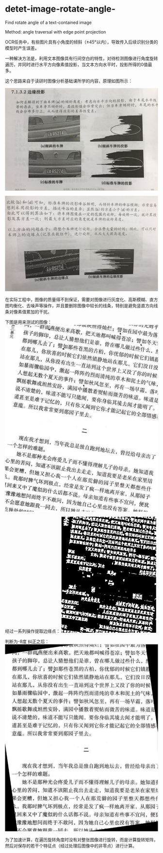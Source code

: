 # detet-image-rotate-angle-
Find rotate angle of a text-contained image
 
Method: angle traversal with edge point projection

OCR任务中，有些图片具有小角度的倾斜（±45°以内），导致传入后续识别分类的模型时产生误差。

一种解决方法是，利用文本图像具有行间空白的特性，对待检测图像进行角度旋转遍历，并同时进行水平方向像素值投影，当文本方向水平时，投影所得的0值最多。

这个思路来自于读研时图像分析基础课所学的内容，原理如图所示：

![边缘投影](book1.jpg)

![加速计算](book2.jpg)

在实际工程中，图像的质量得不到保证，需要对图像进行灰度化、高斯模糊、直方图均衡化、去噪声等操作，并且要删除图像中较长的线条，特别是避免竖直方向线条对像素值累加的干扰。

下图是用来测试的图像：
![原始测试图像](testimage.png)

经过一系列操作提取边缘点：
![二值化图像](binaryimage.png)

判断为-8度 纠正之后：
![纠正图像](resultimage.png)

为了加速计算，在遍历旋转角度时没有对整张图像进行旋转，而是计算旋转矩阵，然后对保存的若干个特征点（经过处理后图像中的非零点）进行计算。
